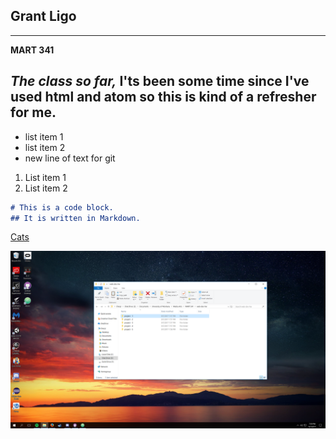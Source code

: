 ## Grant Ligo
---
**MART 341**

*The class so far,*
I'ts been some time since I've used html and atom so this is kind of a refresher for me.
---

- list item 1
- list item 2
- new line of text for git


1. List item 1
2. List item 2

```markdown
# This is a code block.
## It is written in Markdown.
```
[Cats](http://cats.com/)

![Screenshot of my Directory](./images/Screenshot-1.png)
